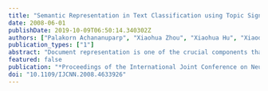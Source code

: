 ```yaml
---
title: "Semantic Representation in Text Classification using Topic Signature Mapping"
date: 2008-06-01
publishDate: 2019-10-09T06:50:14.340302Z
authors: ["Palakorn Achananuparp", "Xiaohua Zhou", "Xiaohua Hu", "Xiaodan Zhang"]
publication_types: ["1"]
abstract: "Document representation is one of the crucial components that determine the effectiveness of text classification tasks. Traditional document representation approaches typically adopt a popular bag-of-word method as the underlying document representation. Although it's a simple and efficient method, the major shortcoming of bag-of-word representation is in the independent of word feature assumption. Many researchers have attempted to address this issue by incorporating semantic information into document representation. In this paper, we study the effect of semantic representation on the effectiveness of text classification systems. We employed a novel semantic smoothing technique to derive semantic information in a form of mapping probability between topic signatures and single-word features. Two classifiers, Näive Bayes and Support Vector Machine, were selected to carry out the classification experiments. Overall, our topic-signature semantic representation approaches significantly outperformed traditional bag-of-word representation in most datasets."
featured: false
publication: "*Proceedings of the International Joint Conference on Neural Networks - IJCNN '08*"
doi: "10.1109/IJCNN.2008.4633926"
---
```


